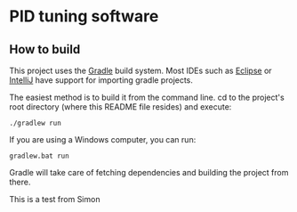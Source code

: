 PID tuning software
===============
How to build
-----------------
This project uses the [Gradle](https://gradle.org/) build system. Most IDEs such as [Eclipse](https://eclipse.org/) or [IntelliJ](https://www.jetbrains.com/idea/) have support for importing gradle projects.

The easiest method is to build it from the command line. cd to the project's root directory (where this README file resides) and execute:
```
./gradlew run
```
If you are using a Windows computer, you can run:
```
gradlew.bat run
```
Gradle will take care of fetching dependencies and building the project from there.

This is a test from Simon
